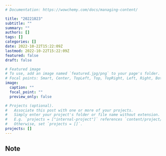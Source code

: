 ```yaml
---
# Documentation: https://wowchemy.com/docs/managing-content/

title: "20221023"
subtitle: ""
summary: ""
authors: []
tags: []
categories: []
date: 2022-10-22T15:22:09Z
lastmod: 2022-10-22T15:22:09Z
featured: false
draft: false

# Featured image
# To use, add an image named `featured.jpg/png` to your page's folder.
# Focal points: Smart, Center, TopLeft, Top, TopRight, Left, Right, BottomLeft, Bottom, BottomRight.
image:
  caption: ""
  focal_point: ""
  preview_only: false

# Projects (optional).
#   Associate this post with one or more of your projects.
#   Simply enter your project's folder or file name without extension.
#   E.g. `projects = ["internal-project"]` references `content/project/deep-learning/index.md`.
#   Otherwise, set `projects = []`.
projects: []
---
```


## Note

